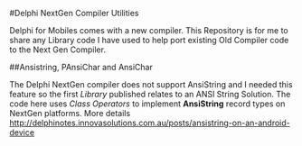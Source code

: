 #Delphi NextGen Compiler Utilities

Delphi for Mobiles comes with a new compiler. This Repository is for me to share any Library code I have used to help port existing Old Compiler code to the Next Gen Compiler. 

##Ansistring, PAnsiChar and AnsiChar

The Delphi NextGen compiler does not support AnsiString and I needed this feature so the first *Library* published relates to an ANSI String Solution. The code here uses *Class Operators* to implement **AnsiString** record types on NextGen platforms. More details http://delphinotes.innovasolutions.com.au/posts/ansistring-on-an-android-device
